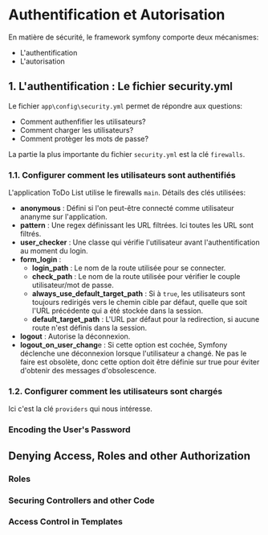 # Authentification et Autorisation

En matière de sécurité, le framework symfony comporte deux mécanismes:

* L'authentification
* L'autorisation

## 1. L'authentification : Le fichier security.yml

Le fichier `app\config\security.yml` permet de répondre aux questions:

* Comment authenfifier les utilisateurs?
* Comment charger les utilisateurs?
* Comment protèger les mots de passe?

La partie la plus importante du fichier `security.yml` est la clé `firewalls`.

### 1.1. Configurer comment les utilisateurs sont authentifiés

L'application ToDo List utilise le firewalls `main`.
Détails des clés utilisées:

* **anonymous** : Défini si l'on peut-être connecté comme utilisateur ananyme sur l'application.
* **pattern** : Une regex définissant les URL filtrées. Ici toutes les URL sont filtrés.
* **user_checker** : Une classe qui vérifie l'utilisateur avant l'authentification au moment du login.
* **form_login** :
  * **login_path** : Le nom de la route utilisée pour se connecter.
  * **check_path** : Le nom de la route utilisée pour vérifier le couple utilisateur/mot de passe.
  * **always_use_default_target_path** : Si à `true`, les utilisateurs sont toujours redirigés vers le chemin cible par défaut, quelle que soit l'URL précédente qui a été stockée dans la session.
  * **default_target_path** : L'URL par défaut pour la redirection, si aucune route n'est définis dans la session.
* **logout** : Autorise la déconnexion.
* **logout_on_user_chang**e : Si cette option est cochée, Symfony déclenche une déconnexion lorsque l'utilisateur a changé. Ne pas le faire est obsolète, donc cette option doit être définie sur true pour éviter d'obtenir des messages d'obsolescence.

### 1.2. Configurer comment les utilisateurs sont chargés

Ici c'est la clé `providers` qui nous intéresse.

### Encoding the User's Password

## Denying Access, Roles and other Authorization

### Roles

### Securing Controllers and other Code

### Access Control in Templates